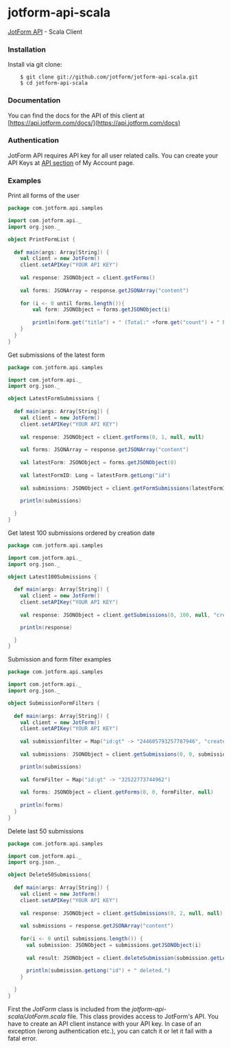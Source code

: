 jotform-api-scala 
===============
[JotForm API](https://api.jotform.com/docs/) - Scala Client


### Installation

Install via git clone:

        $ git clone git://github.com/jotform/jotform-api-scala.git
        $ cd jotform-api-scala
        

### Documentation

You can find the docs for the API of this client at [https://api.jotform.com/docs/](https://api.jotform.com/docs)

### Authentication

JotForm API requires API key for all user related calls. You can create your API Keys at  [API section](https://www.jotform.com/myaccount/api) of My Account page.

### Examples

Print all forms of the user

```scala
package com.jotform.api.samples

import com.jotform.api._
import org.json._

object PrintFormList {
  
  def main(args: Array[String]) {
    val client = new JotForm()
    client.setAPIKey("YOUR API KEY")
    
    val response: JSONObject = client.getForms()
    
    val forms: JSONArray = response.getJSONArray("content")
			
	for (i <- 0 until forms.length()){
		val form: JSONObject = forms.getJSONObject(i)
		
		println(form.get("title") + " (Total:" +form.get("count") + " New:" + form.get("new") + ")")
	}
  }
}
``` 
   
Get submissions of the latest form

```scala
package com.jotform.api.samples

import com.jotform.api._
import org.json._

object LatestFormSubmissions {
  
  def main(args: Array[String]) {
    val client = new JotForm()
    client.setAPIKey("YOUR API KEY")
    
    val response: JSONObject = client.getForms(0, 1, null, null)
    
    val forms: JSONArray = response.getJSONArray("content")
    
    val latestForm: JSONObject = forms.getJSONObject(0)
    
    val latestFormID: Long = latestForm.getLong("id")
    
    val submissions: JSONObject = client.getFormSubmissions(latestFormID)
    
    println(submissions)

  }
}
``` 

Get latest 100 submissions ordered by creation date

```scala
package com.jotform.api.samples

import com.jotform.api._
import org.json._

object Latest100Submissions {
  
  def main(args: Array[String]) {
    val client = new JotForm()
    client.setAPIKey("YOUR API KEY")
    
    val response: JSONObject = client.getSubmissions(0, 100, null, "created_at")

    println(response)

  }
}
``` 

Submission and form filter examples

```scala
package com.jotform.api.samples

import com.jotform.api._
import org.json._

object SubmissionFormFilters {
  
  def main(args: Array[String]) {
    val client = new JotForm()
    client.setAPIKey("YOUR API KEY")
    
    val submissionfilter = Map("id:gt" -> "244605793257787946", "created_at:gt" -> "2013-09-06 03:18:44")
    
    val submissions: JSONObject = client.getSubmissions(0, 0, submissionfilter, null)

    println(submissions)
    
    val formFilter = Map("id:gt" -> "32522773744962")
    
    val forms: JSONObject = client.getForms(0, 0, formFilter, null)
    
    println(forms)
  }
}
``` 

Delete last 50 submissions

```scala
package com.jotform.api.samples

import com.jotform.api._
import org.json._

object Delete50Submissions{
  
  def main(args: Array[String]) {
    val client = new JotForm()
    client.setAPIKey("YOUR API KEY")
    
    val response: JSONObject = client.getSubmissions(0, 2, null, null)
    
    val submissions = response.getJSONArray("content")
    
    for(i <- 0 until submissions.length()) {
      val submission: JSONObject = submissions.getJSONObject(i)
      
      val result: JSONObject = client.deleteSubmission(submission.getLong("id"))
      
      println(submission.getLong("id") + " deleted.")
    }

  }
}
``` 

First the _JotForm_ class is included from the _jotform-api-scala/JotForm.scala_ file. This class provides access to JotForm's API. You have to create an API client instance with your API key. 
In case of an exception (wrong authentication etc.), you can catch it or let it fail with a fatal error.

